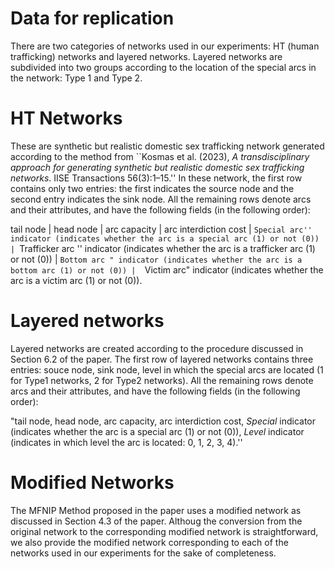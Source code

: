 # Data for replication

There are two categories of networks used in our experiments: HT (human trafficking) networks and layered networks. Layered networks are subdivided into two groups according to the location of the special arcs in the network: Type 1 and Type 2.

# HT Networks
These are synthetic but realistic domestic sex trafficking network generated according to the method from ``Kosmas et al. (2023), _A transdisciplinary approach for generating synthetic but realistic domestic sex trafficking networks_. IISE Transactions 56(3):1–15.'' In these network, the first row contains only two entries: the first indicates the source node and the second entry indicates the sink node. All the remaining rows denote arcs and their attributes, and have the following fields (in the following order):

tail node | head node | arc capacity | arc interdiction cost | ``Special arc'' indicator (indicates whether the arc is a special arc (1) or not (0)) | ``Trafficker arc '' indicator (indicates whether the arc is a trafficker arc (1) or not (0)) | ``Bottom arc " indicator (indicates whether the arc is a bottom arc (1) or not (0)) |  ``Victim arc"  indicator (indicates whether the arc is a victim arc (1) or not (0)).

# Layered networks
Layered networks are created according to the procedure discussed in Section 6.2 of the paper. The first row of layered networks contains three entries: souce node, sink node, level in which the special arcs are located (1 for Type1 networks, 2 for Type2 networks). All the remaining rows denote arcs and their attributes, and have the following fields (in the following order):

"tail node, head node, arc capacity, arc interdiction cost, _Special_ indicator (indicates whether the arc is a special arc (1) or not (0)), _Level_ indicator (indicates in which level the arc is located: 0, 1, 2, 3, 4).''

# Modified Networks
The MFNIP Method proposed in the paper uses a modified network as discussed in Section 4.3 of the paper. Althoug the conversion from the original network to the corresponding modified network is straightforward, we also provide the modified network corresponding to each of the networks used in our experiments for the sake of completeness.

